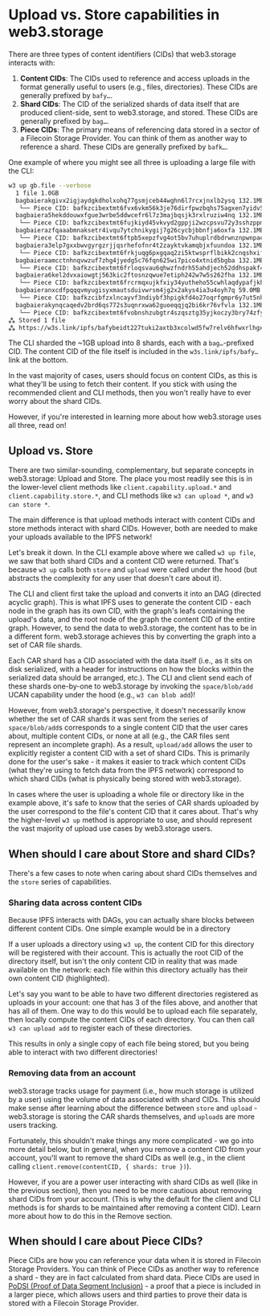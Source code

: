 # Upload vs. Store capabilities in web3.storage

There are three types of content identifiers (CIDs) that web3.storage interacts with:

1. **Content CIDs**: The CIDs used to reference and access uploads in the format generally useful to users (e.g., files, directories). These CIDs are generally prefixed by `bafy…`.
2. **Shard CIDs**: The CID of the serialized shards of data itself that are produced client-side, sent to web3.storage, and stored. These CIDs are generally prefixed by `bag…`.
3. **Piece CIDs**: The primary means of referencing data stored in a sector of a Filecoin Storage Provider. You can think of them as another way to reference a shard. These CIDs are generally prefixed by `bafk…`.

One example of where you might see all three is uploading a large file with the CLI:

```sh
w3 up gb.file --verbose
  1 file 1.0GB
  bagbaierakgivx2igjaydgkdholxohq77gsmjceb44wghn6l7rcxjnxlb2ysq 132.1MB
   └── Piece CID: bafkzcibextmt6fvx6vkm56k3je76dirfpwzbqhs75agxen7yidv5lo5usnfdbetzcu
  bagbaiera5hekddouwxfgue3wrbe5ddwcefr6l7z3majbqsjk3rxlruziw4nq 132.1MB
   └── Piece CID: bafkzcibextmt6fujkiyd45vkvyd2gppji2wzcpsvu72y3sshzppmi2wnxp4q5pblay
  bagbaierazfqaaabmnaksetr4ivqu7ytchnikygij7g26cycbjbbnfja6oxfa 132.1MB
   └── Piece CID: bafkzcibextmt6ftpb5xepzfvg4ot5bv7uhuplrdbdrwnznpwnpaempif4i76gxbmdm
  bagbaiera3elp7gxxbwvgyrgzrjjqsrhefofnr4t2zayktvkamqbjxfuundoa 132.1MB
   └── Piece CID: bafkzcibextmt6frkjuqg6pxgqaq2zi5ktwsprflbikk2cnqshxifvsumntmqedgrba
  bagbaieraamcctnhnqvwzuf7zhg4jyedg5c76fqn625wi7pico4xtnid5bgba 132.1MB
   └── Piece CID: bafkzcibextmt6frloqsvau6qhwzfndrh55ahdjech52ddhspakf4gnxwksuks6uiem
  bagbaiera6kel2dvxaiowgtj563kic2ftosnzqwue7etiph242w7w5s262fha 132.1MB
   └── Piece CID: bafkzcibextmt6frcrmqxujkfxiy34yutheho55cwhlaqdypafjkhgusphcn5kyp3da
  bagbaieranxcdfpqqqvmyugisyxmautsduivwrsm4jg2x2akys4ia3u4oyh7q 59.0MB
   └── Piece CID: bafkzcibfzxlncayvf3ndiybf3hpigkfd4o27oqrfgmpr6y7ut5nhcyjdtjhqsvstwyqq
  bagbaierakynqcaqedv2brd6qs772s3uqnrxwa62guoeqqjq2bi6kr76vfvla 132.1MB
   └── Piece CID: bafkzcibextmt6fvobnshzubgtr4szqsztg35yjkoczy3bry74zfy2bu5fm2x5caefq
⁂ Stored 1 file
⁂ https://w3s.link/ipfs/bafybeidt227tuki2axtb3xcolwd5fw7relv6hfwxrlhgxjzyzwh4cowymy
```

The CLI sharded the ~1GB upload into 8 shards, each with a `bag…`-prefixed CID. The content CID of the file itself is included in the `w3s.link/ipfs/bafy…` link at the bottom.

In the vast majority of cases, users should focus on content CIDs, as this is what they'll be using to fetch their content. If you stick with using the recommended client and CLI methods, then you won't really have to ever worry about the shard CIDs.

However, if you're interested in learning more about how web3.storage uses all three, read on!

## Upload vs. Store

There are two similar-sounding, complementary, but separate concepts in web3.storage: Upload and Store. The place you most readily see this is in the lower-level client methods like `client.capability.upload.*` and `client.capability.store.*`, and CLI methods like `w3 can upload *`, and `w3 can store *`.

The main difference is that upload methods interact with content CIDs and store methods interact with shard CIDs. However, both are needed to make your uploads available to the IPFS network!

Let's break it down. In the CLI example above where we called `w3 up file`, we saw that both shard CIDs and a content CID were returned. That's because `w3 up` calls both `store` and `upload` were called under the hood (but abstracts the complexity for any user that doesn't care about it).

The CLI and client first take the upload and converts it into an DAG (directed acyclic graph). This is what IPFS uses to generate the content CID - each node in the graph has its own CID, with the graph's leafs containing the upload's data, and the root node of the graph the content CID of the entire graph. However, to send the data to web3.storage, the content has to be in a different form. web3.storage achieves this by converting the graph into a set of CAR file shards.

Each CAR shard has a CID associated with the data itself (i.e., as it sits on disk serialized, with a header for instructions on how the blocks within the serialized data should be arranged, etc.). The CLI and client send each of these shards one-by-one to web3.storage by invoking the `space/blob/add` UCAN capability under the hood (e.g., `w3 can blob add`)!

However, from web3.storage's perspective, it doesn't necessarily know whether the set of CAR shards it was sent from the series of `space/blob/add`s corresponds to a single content CID that the user cares about, multiple content CIDs, or none at all (e.g., the CAR files sent represent an incomplete graph). As a result, `upload/add` allows the user to explicitly register a content CID with a set of shard CIDs. This is primarily done for the user's sake - it makes it easier to track which content CIDs (what they're using to fetch data from the IPFS network) correspond to which shard CIDs (what is physically being stored with web3.storage).

In cases where the user is uploading a whole file or directory like in the example above, it's safe to know that the series of CAR shards uploaded by the user correspond to the file's content CID that it cares about. That's why the higher-level `w3 up` method is appropriate to use, and should represent the vast majority of upload use cases by web3.storage users.

## When should I care about Store and shard CIDs?

There's a few cases to note when caring about shard CIDs themselves and the `store` series of capabilities.

### Sharing data across content CIDs

Because IPFS interacts with DAGs, you can actually share blocks between different content CIDs. One simple example would be in a directory

If a user uploads a directory using `w3 up`, the content CID for this directory will be registered with their account. This is actually the root CID of the directory itself, but isn't the only content CID in reality that was made available on the network: each file within this directory actually has their own content CID (highlighted).

Let's say you want to be able to have two different directories registered as uploads in your account: one that has 3 of the files above, and another that has all of them. One way to do this would be to upload each file separately, then locally compute the content CIDs of each directory. You can then call `w3 can upload add` to register each of these directories.

This results in only a single copy of each file being stored, but you being able to interact with two different directories!

### Removing data from an account

web3.storage tracks usage for payment (i.e., how much storage is utilized by a user) using the volume of data associated with shard CIDs. This should make sense after learning about the difference between `store` and `upload` - web3.storage is storing the CAR shards themselves, and `upload`s are more users tracking.

Fortunately, this shouldn't make things any more complicated - we go into more detail below, but in general, when you remove a content CID from your account, you'll want to remove the shard CIDs as well (e.g., in the client calling `client.remove(contentCID, { shards: true })`).

However, if you are a power user interacting with shard CIDs as well (like in the previous section), then you need to be more cautious about removing shard CIDs from your account. (This is why the default for the client and CLI methods is for shards to be maintained after removing a content CID). Learn more about how to do this in the Remove section.

## When should I care about Piece CIDs?

Piece CIDs are how you can reference your data when it is stored in Filecoin Storage Providers. You can think of Piece CIDs as another way to reference a shard - they are in fact calculated from shard data. Piece CIDs are used in [PoDSI (Proof of Data Segment Inclusion)](/docs/concepts/podsi/) - a proof that a piece is included in a larger piece, which allows users and third parties to prove their data is stored with a Filecoin Storage Provider.
